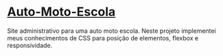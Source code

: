 # <a href="https://gabriel740g.github.io/Auto-Moto-Escola/home/index.html" target="_blank">Auto-Moto-Escola</a>
Site administrativo para uma auto moto escola. Neste projeto implementei meus conhecimentos de CSS para posição de elementos, flexbox e responsividade.


